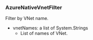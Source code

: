 ### AzureNativeVnetFilter
Filter by VNet name.

- vnetNames: a list of System.Strings
  - List of names of VNet.
